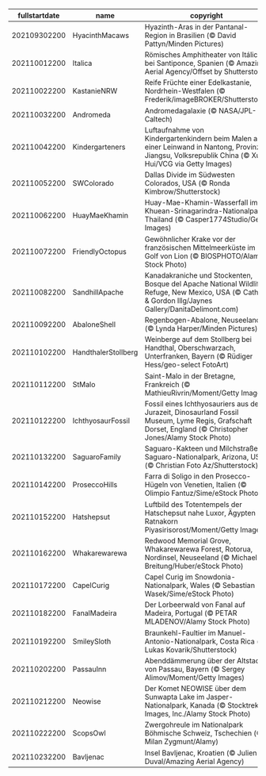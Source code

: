|fullstartdate|name|copyright|title|image|
|--|--|--|--|--|
202109302200|HyacinthMacaws|Hyazinth-Aras in der Pantanal-Region in Brasilien (© David Pattyn/Minden Pictures)|Was ist besser als ein Lächeln?|![](/de-DE/2021/10/202109302200HyacinthMacaws.jpg)|
202110012200|Italica|Römisches Amphitheater von Itálica bei Santiponce, Spanien (© Amazing Aerial Agency/Offset by Shutterstock)|Geburtsort römischer Kaiser|![](/de-DE/2021/10/202110012200Italica.jpg)|
202110022200|KastanieNRW|Reife Früchte einer Edelkastanie, Nordrhein-Westfalen (© Frederik/imageBROKER/Shutterstock)|Stachelige Schale, delikater Kern|![](/de-DE/2021/10/202110022200KastanieNRW.jpg)|
202110032200|Andromeda|Andromedagalaxie (© NASA/JPL-Caltech)|Hallo Nachbar, es ist Weltraumwoche!|![](/de-DE/2021/10/202110032200Andromeda.jpg)|
202110042200|Kindergarteners|Luftaufnahme von Kindergartenkindern beim Malen auf einer Leinwand in Nantong, Provinz Jiangsu, Volksrepublik China (© Xu Hui/VCG via Getty Images)|Ein Tag zu Ehren aller Lehrkräfte|![](/de-DE/2021/10/202110042200Kindergarteners.jpg)|
202110052200|SWColorado|Dallas Divide im Südwesten Colorados, USA (© Ronda Kimbrow/Shutterstock)|Blick ins Tal|![](/de-DE/2021/10/202110052200SWColorado.jpg)|
202110062200|HuayMaeKhamin|Huay-Mae-Khamin-Wasserfall im Khuean-Srinagarindra-Nationalpark, Thailand (© Casper1774Studio/Getty Images)|Großartig auf so vielen Ebenen|![](/de-DE/2021/10/202110062200HuayMaeKhamin.jpg)|
202110072200|FriendlyOctopus|Gewöhnlicher Krake vor der französischen Mittelmeerküste im Golf von Lion (© BIOSPHOTO/Alamy Stock Photo)|Ein ungewöhnlich gelassener Meeresbewohner|![](/de-DE/2021/10/202110072200FriendlyOctopus.jpg)|
202110082200|SandhillApache|Kanadakraniche und Stockenten, Bosque del Apache National Wildlife Refuge, New Mexico, USA (© Cathy & Gordon Illg/Jaynes Gallery/DanitaDelimont.com)|Langstreckenflieger|![](/de-DE/2021/10/202110082200SandhillApache.jpg)|
202110092200|AbaloneShell|Regenbogen-Abalone, Neuseeland (© Lynda Harper/Minden Pictures)|Schillerndes Schmuckstück|![](/de-DE/2021/10/202110092200AbaloneShell.jpg)|
202110102200|HandthalerStollberg|Weinberge auf dem Stollberg bei Handthal, Oberschwarzach, Unterfranken, Bayern (© Rüdiger Hess/geo-select FotoArt)|Herbstimpressionen aus Unterfranken|![](/de-DE/2021/10/202110102200HandthalerStollberg.jpg)|
202110112200|StMalo|Saint-Malo in der Bretagne, Frankreich (© MathieuRivrin/Moment/Getty Images)|Hochwasser vor der Altstadtmauer|![](/de-DE/2021/10/202110112200StMalo.jpg)|
202110122200|IchthyosaurFossil|Fossil eines Ichthyosauriers aus der Jurazeit, Dinosaurland Fossil Museum, Lyme Regis, Grafschaft Dorset, England (© Christopher Jones/Alamy Stock Photo)|Ein junges Mädchen und eine uralte Entdeckung|![](/de-DE/2021/10/202110122200IchthyosaurFossil.jpg)|
202110132200|SaguaroFamily|Saguaro-Kakteen und Milchstraße, Saguaro-Nationalpark, Arizona, USA (© Christian Foto Az/Shutterstock)|Alles Gute, Saguaro-Nationalpark!|![](/de-DE/2021/10/202110132200SaguaroFamily.jpg)|
202110142200|ProseccoHills|Farra di Soligo in den Prosecco-Hügeln von Venetien, Italien (© Olimpio Fantuz/Sime/eStock Photo)|Herbst in den Prosecco-Hügeln|![](/de-DE/2021/10/202110142200ProseccoHills.jpg)|
202110152200|Hatshepsut|Luftbild des Totentempels der Hatschepsut nahe Luxor, Ägypten (© Ratnakorn Piyasirisorost/Moment/Getty Images)|Die Freilegung der Geschichte einer Königin|![](/de-DE/2021/10/202110152200Hatshepsut.jpg)|
202110162200|Whakarewarewa|Redwood Memorial Grove, Whakarewarewa Forest, Rotorua, Nordinsel, Neuseeland (© Michael Breitung/Huber/eStock Photo)|Ein Spaziergang unter Riesen|![](/de-DE/2021/10/202110162200Whakarewarewa.jpg)|
202110172200|CapelCurig|Capel Curig im Snowdonia-Nationalpark, Wales (© Sebastian Wasek/Sime/eStock Photo)|Ein walisisches Naturwunder wird 70|![](/de-DE/2021/10/202110172200CapelCurig.jpg)|
202110182200|FanalMadeira|Der Lorbeerwald von Fanal auf Madeira, Portugal (© PETAR MLADENOV/Alamy Stock Photo)|Wanderung durch den „Feenwald“|![](/de-DE/2021/10/202110182200FanalMadeira.jpg)|
202110192200|SmileySloth|Braunkehl-Faultier im Manuel-Antonio-Nationalpark, Costa Rica (© Lukas Kovarik/Shutterstock)|Heute ist ein Tag zum Faulenzen!|![](/de-DE/2021/10/202110192200SmileySloth.jpg)|
202110202200|PassauInn|Abenddämmerung über der Altstadt von Passau, Bayern (© Sergey Alimov/Moment/Getty Images)|„Dreiflüssestadt“ in der Abenddämmerung|![](/de-DE/2021/10/202110202200PassauInn.jpg)|
202110212200|Neowise|Der Komet NEOWISE über dem Sunwapta Lake im Jasper-Nationalpark, Kanada (© Stocktrek Images, Inc./Alamy Stock Photo)|Faszinierender Nachthimmel|![](/de-DE/2021/10/202110212200Neowise.jpg)|
202110222200|ScopsOwl|Zwergohreule im Nationalpark Böhmische Schweiz, Tschechien (© Milan Zygmunt/Alamy)|Kleiner Räuber|![](/de-DE/2021/10/202110222200ScopsOwl.jpg)|
202110232200|Bavljenac|Insel Bavljenac, Kroatien (© Julien Duval/Amazing Aerial Agency)|Ein einzigartiger „Fingerabdruck“|![](/de-DE/2021/10/202110232200Bavljenac.jpg)|
